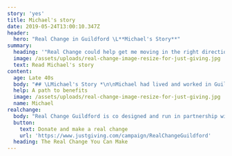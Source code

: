 ```yaml
---
story: 'yes'
title: Michael's story
date: 2019-05-24T13:00:10.347Z
header:
  hero: "Real Change in Guildford \L**Michael's Story**"
summary:
  heading: '"Real Change could help get me moving in the right direction"'
  image: /assets/uploads/real-change-image-resize-for-just-giving.jpg
  text: Read Michael's story
content:
  age: Late 40s
  body: "## \LMichael's Story *\n\nMichael had lived and worked in Guildford all his life. 2 years ago Michael, was made redundant from his job where he had been working for the past 18 months. previous to this Michael, worked in the same job for 15 years but left to further develop his career in engineering.  Michael, struggled to find alternative employment and slowly he felt his life spiral out of control. the only option available to Michael, was to access welfare benefits, however even this door closed on him as the ID he had, expired 6 months ago, and without correct ID, he was unable to claim. Michael had no money to renew his ID, he was using food banks regularly so he could feed himself whilst his debts continued to rise as he was unable to pay for utilities and other associated living costs. \n\nSadly, Michael eventually lost his home and ended up rough sleeping in Farnham, as he was too ashamed to rough sleep in Guildford. Michael’s self-esteem reduced day by day, he had no respect for himself and had lost hope that his situation would ever change. Things became too much for Michael and after a failed attempt to take his life, he was finally picked up by the mental health team and diagnosed with severe depression and anxiety. Michael was assigned a mental health worker who applied for funding from local charity’s  so that Michael’s ID can be renewed. Once completed, Michael was  referred to a local homeless hostel in Guildford which was the glimmer of hope he had been looking for so long!"
  help: A path to benefits
  image: /assets/uploads/real-change-image-resize-for-just-giving.jpg
  name: Michael
realchange:
  body: "Real Change Guildford is co designed and run in partnership with experts by experience, like Michael. Real Change Guildford is a campaign to end homelessness in the borough by preventing homelessness in the first place. Michael’s homelessness could have been prevented for the sake of £100 to fund his ID applications for a new birth certificate and passport, this would have released his entitlement to welfare benefits and kept him going whilst he looked for new employment. Real Change Guildford is here to ensure no one becomes homeless for the sake of a few pounds and for those that are currently homeless, Real Change can support people to exit the streets through practical support, be it by providing rent in advance, white goods, or some respite to clear your head, some new shoes, a kettle, or even a  brand new bed!\n\nReal Change is a community approach owned by the community and committed to ending and preventing homeless, there’s so much we can do to help, your little change and make a big change, a real change for Guildford. \r\n\n\r\n\nHelp us to save lives by changing lives, come and get involved!"
  button:
    text: Donate and make a real change
    url: 'https://www.justgiving.com/campaign/RealChangeGuildford'
  heading: The Real Change You Can Make
---
```


